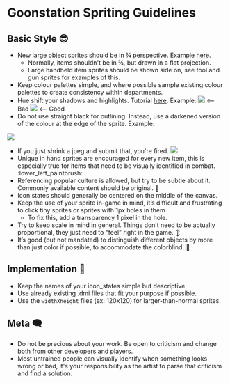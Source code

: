 # Goonstation Spriting Guidelines


## Basic Style :sunglasses: 

* New large object sprites should be in ¾ perspective. Example [here](https://i.imgur.com/tU8mmeR.png).
    * Normally, items shouldn't be in ¾, but drawn in a flat projection.
    * Large handheld item sprites should be shown side on, see tool and gun sprites for examples of this. 
* Keep colour palettes simple, and where possible sample existing colour palettes to create consistency within departments.
* Hue shift your shadows and highlights. Tutorial [here](https://i.imgur.com/fsTkpWQ.gif). Example:
    ![](http://i.imgur.com/9iGrBo9.png) <-- Bad
    ![](http://i.imgur.com/gB8u1zp.png) <-- Good
* Do not use straight black for outlining. Instead, use a darkened version of the colour at the edge of the sprite. Example:

![](https://i.imgur.com/eUL0qTx.png)
* If you just shrink a jpeg and submit that, you're fired. ![](https://wiki.ss13.co/images/a/af/FoodPancakes.png)
* Unique in hand sprites are encouraged for every new item, this is especially true for items that need to be visually identified in combat. :lower_left_paintbrush: 
* Referencing popular culture is allowed, but try to be subtle about it. Commonly available content should be original. :cake: 
* Icon states should generally be centered on the middle of the canvas. 
* Keep the use of your sprite in-game in mind, it’s difficult and frustrating to click tiny sprites or sprites with 1px holes in them
    * To fix this, add a transparency 1 pixel in the hole. 
* Try to keep scale in mind in general. Things don’t need to be actually proportional, they just need to “feel” right in the game.  :arrow_up_down: 
* It’s good (but not mandated) to distinguish different objects by more than just color if possible, to accommodate the colorblind. :traffic_light: 


## Implementation :wrench:

* Keep the names of your icon_states simple but descriptive.
* Use already existing .dmi files that fit your purpose if possible.
* Use the `widthXheight` files (ex: 120x120) for larger-than-normal sprites.


## Meta :left_speech_bubble: 
* Do not be precious about your work. Be open to criticism and change both from other developers and players. 
* Most untrained people can visually identify when something looks wrong or bad, it's your responsibility as the artist to parse that criticism and find a solution. 